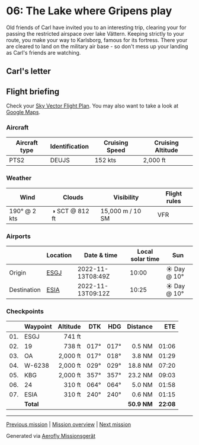 06: The Lake where Gripens play
==================

Old friends of Carl have invited you to an interesting trip, clearing your for passing the restricted airspace over lake Vättern. Keeping strictly to your route, you make your way to Karlsborg, famous for its fortress. There your are cleared to land on the military air base - so don't mess up your landing as Carl's friends are watching.

Carl's letter
-------------

>

Flight briefing
---------------

Check your [Sky Vector Flight Plan](https://skyvector.com/?ll=57.751506218186606,14.069129324503768&chart=301&zoom=3&fpl=N0152A050%20ESGJ%205750N01407E%205806N01424E%205829N01423E%20ESIA). You may also want to take a look at [Google Maps](https://www.google.com/maps/@?api=1&map_action=map&center=57.751506218186606,14.069129324503768&zoom=12&basemap=terrain).

### Aircraft

| Aircraft type | Identification | Cruising Speed | Cruising Altitude |
|---------------|----------------|----------------|-------------------|
| PTS2 | DEUJS | 152 kts | 2,000 ft |

### Weather

| Wind | Clouds | Visibility | Flight rules |
|------|--------|------------|--------------|
| 190° @ 2 kts | ◑ SCT @ 812 ft | 15,000 m / 10 SM | VFR |

### Airports

|             | Location | Date & time | Local solar time | Sun |
|-------------|----------|-------------|------------------|-----|
| Origin      | [ESGJ](https://skyvector.com/airport/ESGJ) | 2022-11-13T08:49Z | 10:00 | ☀ Day @ 10° |
| Destination | [ESIA](https://skyvector.com/airport/ESIA) | 2022-11-13T09:12Z | 10:25 | ☀ Day @ 10° |

### Checkpoints

|     | Waypoint  | Altitude  | DTK  | HDG  | Distance |   ETE |
|:---:|-----------|----------:|-----:|-----:|---------:|------:|
| 01. | ESGJ      |    741 ft |      |      |          |       |
| 02. | 19        |    738 ft | 017° | 017° |   0.5 NM | 01:06 |
| 03. | OA        |  2,000 ft | 017° | 018° |   3.8 NM | 01:29 |
| 04. | W-6238    |  2,000 ft | 029° | 029° |  18.8 NM | 07:20 |
| 05. | KBG       |  2,000 ft | 357° | 357° |  23.2 NM | 09:03 |
| 06. | 24        |    310 ft | 064° | 064° |   5.0 NM | 01:58 |
| 07. | ESIA      |    310 ft | 240° | 240° |   0.6 NM | 01:15 |
|     | **Total** |           |      |      | **50.9 NM** | **22:08** |

----

[Previous mission](./05_the_swedish_hinterlands.md) | [Mission overview](./README.md) | [Next mission](./07_carls_toyland.md)

Generated via [Aerofly Missionsgerät](https://github.com/fboes/aerofly-missions)
